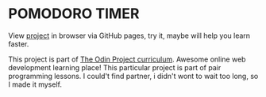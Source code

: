 # POMODORO TIMER

View [project](#) in browser via GitHub pages, try it, maybe will help you learn faster.

This project is part of [The Odin Project curriculum](https://www.theodinproject.com/). Awesome online web development learning place! This particular project is part of pair programming lessons. I could't find partner, i didn't wont to wait too long, so I made it myself.   